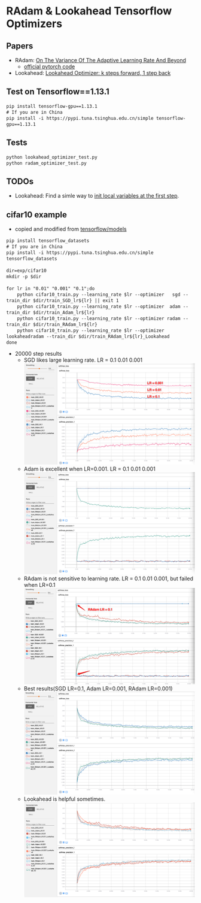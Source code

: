 # RAdam & Lookahead Tensorflow Optimizers

## Papers
* RAdam: [On The Variance Of The Adaptive Learning Rate And Beyond ](https://arxiv.org/abs/1908.03265)
	* [official pytorch code](https://github.com/LiyuanLucasLiu/RAdam)
* Lookahead: [Lookahead Optimizer: k steps forward, 1 step back](https://arxiv.org/abs/1907.08610)


## Test on Tensorflow==1.13.1
```
pip install tensorflow-gpu==1.13.1
# If you are in China
pip install -i https://pypi.tuna.tsinghua.edu.cn/simple tensorflow-gpu==1.13.1
```

## Tests
```
python lookahead_optimizer_test.py
python radam_optimizer_test.py
```

## TODOs
* Lookahead: Find a simle way to [init local variables at the first step](https://github.com/lifeiteng/Optimizers/blob/master/lookahead_optimizer.py#L101).

## cifar10 example
* copied and modified from [tensorflow/models](https://github.com/tensorflow/models/tree/master/tutorials/image/cifar10)

```
pip install tensorflow_datasets
# If you are in China
pip install -i https://pypi.tuna.tsinghua.edu.cn/simple tensorflow_datasets

dir=exp/cifar10
mkdir -p $dir

for lr in "0.01" "0.001" "0.1";do
	python cifar10_train.py --learning_rate $lr --optimizer   sgd --train_dir $dir/train_SGD_lr${lr} || exit 1
	python cifar10_train.py --learning_rate $lr --optimizer  adam --train_dir $dir/train_Adam_lr${lr}
	python cifar10_train.py --learning_rate $lr --optimizer radam --train_dir $dir/train_RAdam_lr${lr}
	python cifar10_train.py --learning_rate $lr --optimizer lookaheadradam --train_dir $dir/train_RAdam_lr${lr}_Lookahead
done
```
* 20000 step results
  * SGD likes large learning rate. LR = 0.1 0.01 0.001 ![](images/sgd_lrs.png)
  * Adam is excellent when LR=0.001. LR = 0.1 0.01 0.001 ![](images/adam_lrs.png)
  * RAdam is not sensitive to learning rate. LR = 0.1 0.01 0.001, but failed when LR=0.1 ![](images/radam_lrs.png)
  * Best results(SGD LR=0.1, Adam LR=0.001, RAdam LR=0.001) ![](images/best.png)
  * Lookahead is helpful sometimes. ![](images/lookahead.png)
  

